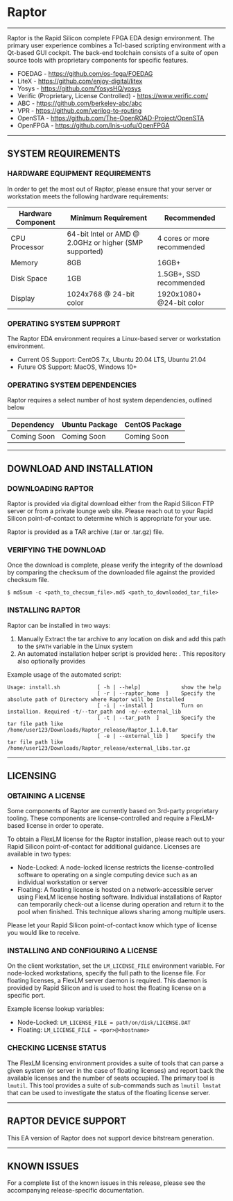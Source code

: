 # Raptor
----
Raptor is the Rapid Silicon complete FPGA EDA design environment.  The primary user experience combines a Tcl-based scripting environment with a Qt-based GUI cockpit.  The back-end toolchain consists of a suite of open source tools with proprietary components for specific features.

* FOEDAG - https://github.com/os-fpga/FOEDAG
* LiteX - https://github.com/enjoy-digital/litex
* Yosys - https://github.com/YosysHQ/yosys
* Verific (Proprietary, License Controlled) - https://www.verific.com/
* ABC - https://github.com/berkeley-abc/abc
* VPR - https://github.com/verilog-to-routing
* OpenSTA - https://github.com/The-OpenROAD-Project/OpenSTA
* OpenFPGA - https://github.com/lnis-uofu/OpenFPGA

----
## SYSTEM REQUIREMENTS

### HARDWARE EQUIPMENT REQUIREMENTS
In order to get the most out of Raptor, please ensure that your server or workstation meets the following hardware requirements:

| Hardware Component	| Minimum Requirement	| Recommended	|
|-----------------------|-----------------------|---------------|
| CPU Processor			| 64-bit Intel or AMD @ 2.0GHz or higher (SMP supported)	| 4 cores or more recommended				|
| Memory				| 8GB						| 16GB+				|
| Disk Space			| 1GB						| 1.5GB+, SSD recommended				|
| Display				| 1024x768 @ 24-bit color						| 1920x1080+ @24-bit color				|

### OPERATING SYSTEM SUPPRORT
The Raptor EDA environment requires a Linux-based server or workstation environment.

 * Current OS Support: CentOS 7.x, Ubuntu 20.04 LTS, Ubuntu 21.04
 * Future OS Support: MacOS, Windows 10+

### OPERATING SYSTEM DEPENDENCIES
Raptor requires a select number of host system dependencies, outlined below

| Dependency			| Ubuntu Package		| CentOS Package	|
|-----------------------|-----------------------|-------------------|
| Coming Soon			| Coming Soon			| Coming Soon		|

---- 
## DOWNLOAD AND INSTALLATION

### DOWNLOADING RAPTOR
Raptor is provided via digital download either from the Rapid Silicon FTP server or from a private lounge web site.  Please reach out to your Rapid Silicon point-of-contact to determine which is appropriate for your use.

Raptor is provided as a TAR archive (.tar or .tar.gz) file.

### VERIFYING THE DOWNLOAD
Once the download is complete, please verify the integrity of the download by comparing the checksum of the downloaded file against the provided checksum file.

`$ md5sum -c <path_to_checsum_file>.md5 <path_to_downloaded_tar_file>`

### INSTALLING RAPTOR
Raptor can be installed in two ways:
1) Manually Extract the tar archive to any location on disk and add this path to the `$PATH` variable in the Linux system
2) An automated installation helper script is provided here: <path to script repo>.  This repository also optionally provides 

Example usage of the automated script:
```
Usage: install.sh            [ -h | --help]             show the help
                             [ -r | --raptor_home  ]    Specify the absolute path of Directory where Raptor will be Installed
                             [ -i | --install ]         Turn on installion. Required -t/--tar_path and -e/--external_lib
                             [ -t | --tar_path  ]       Specify the tar file path like /home/user123/Downloads/Raptor_release/Raptor_1.1.0.tar
                             [ -e | --external_lib ]    Specify the tar file path like /home/user123/Downloads/Raptor_release/external_libs.tar.gz
```
----
## LICENSING

### OBTAINING A LICENSE
Some components of Raptor are currently based on 3rd-party proprietary tooling.  These components are license-controlled and require a FlexLM-based license in order to operate.

To obtain a FlexLM license for the Raptor installion, please reach out to your Rapid Silicon point-of-contact for additional guidance.  Licenses are available in two types:
* Node-Locked: A node-locked license restricts the license-controlled software to operating on a single computing device such as an individual workstation or server
* Floating: A floating license is hosted on a network-accessible server using FlexLM license hosting software.  Individual installations of Raptor can temporarily check-out a license during operation and return it to the pool when finished.  This technique allows sharing among multiple users.

Please let your Rapid Silicon point-of-contact know which type of license you would like to receive.

### INSTALLING AND CONFIGURING A LICENSE
On the client workstation, set the `LM_LICENSE_FILE` environment variable.  For node-locked workstations, specify the full path to the license file.  For floating licenses, a FlexLM server daemon is required.  This daemon is provided by Rapid Silicon and is used to host the floating license on a specific port.

Example license lookup variables:
* Node-Locked: `LM_LICENSE_FILE = path/on/disk/LICENSE.DAT`
* Floating: `LM_LICENSE_FILE = <por>@<hostname>`

### CHECKING LICENSE STATUS
The FlexLM licensing environment provides a suite of tools that can parse a given system (or server in the case of floating licenses) and report back the available licenses and the number of seats occupied.  The primary tool is `lmutil`.  This tool provides a suite of sub-commands such as `lmutil lmstat` that can be used to investigate the status of the floating license server.

----
## RAPTOR DEVICE SUPPORT
This EA version of Raptor does not support device bitstream generation.

----
## KNOWN ISSUES
For a complete list of the known issues in this release, please see the accompanying release-specific documentation.
